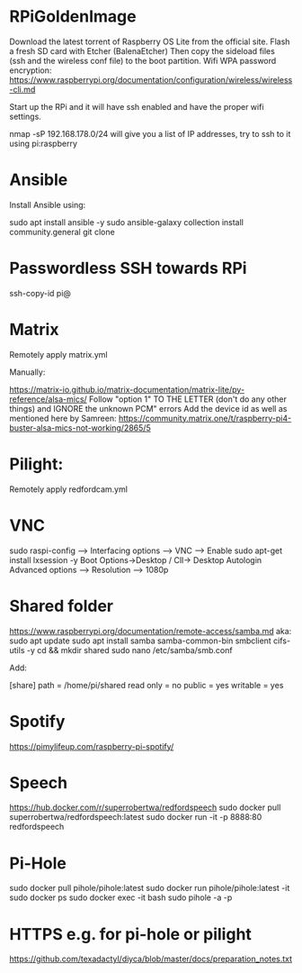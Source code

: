 # RPiGoldenImage

Download the latest torrent of Raspberry OS Lite from the official site.
Flash a fresh SD card with Etcher (BalenaEtcher)
Then copy the sideload files (ssh and the wireless conf file) to the boot partition. Wifi WPA password encryption: 
https://www.raspberrypi.org/documentation/configuration/wireless/wireless-cli.md

Start up the RPi and it will have ssh enabled and have the proper wifi settings.

nmap -sP 192.168.178.0/24 will give you a list of IP addresses, try to ssh to it using pi:raspberry

# Ansible
Install Ansible using:

sudo apt install ansible -y
sudo ansible-galaxy collection install community.general
git clone <redford-ansible>

# Passwordless SSH towards RPi
ssh-copy-id pi@<ip address>

# Matrix
Remotely apply matrix.yml

Manually:

https://matrix-io.github.io/matrix-documentation/matrix-lite/py-reference/alsa-mics/
Follow "option 1" TO THE LETTER (don't do any other things) and IGNORE the unknown PCM" errors
Add the device id as well as mentioned here by Samreen: https://community.matrix.one/t/raspberry-pi4-buster-alsa-mics-not-working/2865/5

# Pilight:
Remotely apply redfordcam.yml



# VNC
sudo raspi-config --> Interfacing options --> VNC --> Enable
sudo apt-get install lxsession -y
Boot Options->Desktop / ClI-> Desktop Autologin
Advanced options --> Resolution --> 1080p

# Shared folder
https://www.raspberrypi.org/documentation/remote-access/samba.md
aka:
sudo apt update
sudo apt install samba samba-common-bin smbclient cifs-utils -y
cd && mkdir shared
sudo nano /etc/samba/smb.conf

Add:

[share]
    path = /home/pi/shared
    read only = no
    public = yes
    writable = yes

# Spotify
https://pimylifeup.com/raspberry-pi-spotify/

# Speech 
https://hub.docker.com/r/superrobertwa/redfordspeech
sudo docker pull superrobertwa/redfordspeech:latest
sudo docker run -it -p 8888:80 redfordspeech

# Pi-Hole

sudo docker pull pihole/pihole:latest
sudo docker run pihole/pihole:latest -it
sudo docker ps
sudo docker exec -it <container id> bash
sudo pihole -a -p

# HTTPS e.g. for pi-hole or pilight
https://github.com/texadactyl/diyca/blob/master/docs/preparation_notes.txt

